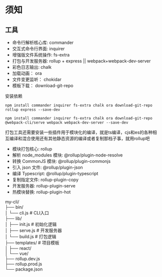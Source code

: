 # 须知

## 工具
- 命令行解析核心库:    commander
- 交互式命令行界面:    inquirer
- 增强版文件系统操作:   fs-extra
- 打包与开发服务器:     rollup + express || webpack+webpack-dev-server
- 彩色日志输出:         chalk
- 加载动画：            ora
- 文件变更监听：         chokidar
- 模板下载：            download-git-repo

安装依赖
```
npm install commander inquirer fs-extra chalk ora download-git-repo rollup express --save-dev

npm install commander inquirer fs-extra chalk ora download-git-repo @webpack-cli/serve webpack webpack-dev-server --save-dev
```
打包工具还需要安装一些插件用于模块化的编译，就是ts编译，cjs和es的各种相互编译和混合使用还有其他静态资源的编译或者复制那档子事，就用rollup吧
- 模块打包核心:                    rollup
- 解析 node_modules 模块:          @rollup/plugin-node-resolve
- 转换 CommonJS 模块:              @rollup/plugin-commonjs
- 引入 json 文件:                  @rollup/plugin-json
- 编译 Typescript:                 @rollup/plugin-typescript
- 复制指定文件:                     rollup-plugin-copy
- 开发服务器:                       rollup-plugin-serve
- 热模块替换:                       rollup-plugin-hot

my-cli/  
├── bin/  
│   └── cli.js       # CLI入口  
├── lib/  
│   ├── init.js      # 初始化逻辑  
│   ├── serve.js     # 开发服务器  
│   └── build.js     # 打包逻辑  
├── templates/       # 项目模板  
│   ├── react/  
│   └── vue/  
├── rollup.dev.js  
├── rollup.prod.js  
└── package.json  

